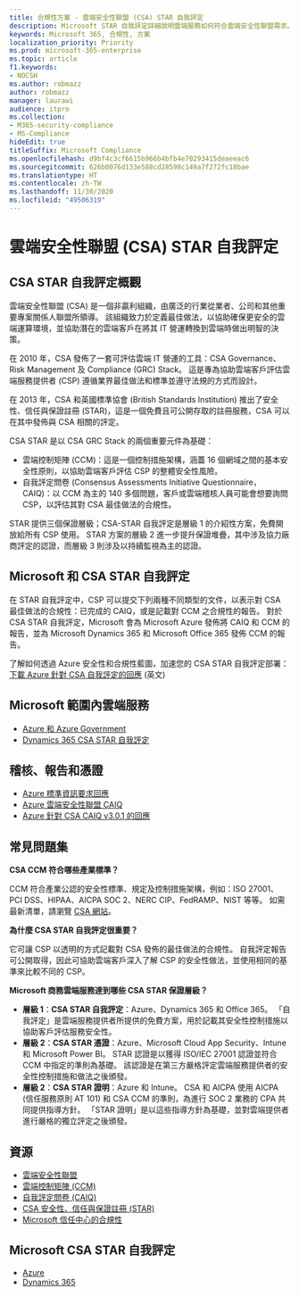```yaml
---
title: 合規性方案 - 雲端安全性聯盟 (CSA) STAR 自我評定
description: Microsoft STAR 自我評定詳細說明雲端服務如何符合雲端安全性聯盟需求。
keywords: Microsoft 365, 合規性, 方案
localization_priority: Priority
ms.prod: microsoft-365-enterprise
ms.topic: article
f1.keywords:
- NOCSH
ms.author: robmazz
author: robmazz
manager: laurawi
audience: itpro
ms.collection:
- M365-security-compliance
- MS-Compliance
hideEdit: true
titleSuffix: Microsoft Compliance
ms.openlocfilehash: d9bf4c3cf6615b966b4bfb4e70293415deaeeac6
ms.sourcegitcommit: 626b0076d133e588cd28598c149a7f272fc18bae
ms.translationtype: HT
ms.contentlocale: zh-TW
ms.lasthandoff: 11/30/2020
ms.locfileid: "49506319"
---
```

# <a name="cloud-security-alliance-csa-star-self-assessment"></a>雲端安全性聯盟 (CSA) STAR 自我評定

## <a name="csa-star-self-assessment-overview"></a>CSA STAR 自我評定概觀

雲端安全性聯盟 (CSA) 是一個非贏利組織，由廣泛的行業從業者、公司和其他重要專案關係人聯盟所領導。 該組織致力於定義最佳做法，以協助確保更安全的雲端運算環境，並協助潛在的雲端客戶在將其 IT 營運轉換到雲端時做出明智的決策。  
  
在 2010 年，CSA 發佈了一套可評估雲端 IT 營運的工具：CSA Governance、Risk Management 及 Compliance (GRC) Stack。 這是專為協助雲端客戶評估雲端服務提供者 (CSP) 遵循業界最佳做法和標準並遵守法規的方式而設計。  
  
在 2013 年，CSA 和英國標準協會 (British Standards Institution) 推出了安全性、信任與保證註冊 (STAR)，這是一個免費且可公開存取的註冊服務，CSA 可以在其中發佈與 CSA 相關的評定。  
  
CSA STAR 是以 CSA GRC Stack 的兩個重要元件為基礎：

- 雲端控制矩陣 (CCM)：這是一個控制措施架構，涵蓋 16 個網域之間的基本安全性原則，以協助雲端客戶評估 CSP 的整體安全性風險。
- 自我評定問卷 (Consensus Assessments Initiative Questionnaire，CAIQ)：以 CCM 為主的 140 多個問題，客戶或雲端稽核人員可能會想要詢問 CSP，以評估其對 CSA 最佳做法的合規性。

STAR 提供三個保證層級；CSA-STAR 自我評定是層級 1 的介紹性方案，免費開放給所有 CSP 使用。 STAR 方案的層級 2 進一步提升保證堆疊，其中涉及協力廠商評定的認證，而層級 3 則涉及以持續監視為主的認證。

## <a name="microsoft-and-csa-star-self-assessment"></a>Microsoft 和 CSA STAR 自我評定

在 STAR 自我評定中，CSP 可以提交下列兩種不同類型的文件，以表示對 CSA 最佳做法的合規性：已完成的 CAIQ，或是記載對 CCM 之合規性的報告。 對於 CSA STAR 自我評定，Microsoft 會為 Microsoft Azure 發佈將 CAIQ 和 CCM 的報告，並為 Microsoft Dynamics 365 和 Microsoft Office 365 發佈 CCM 的報告。  

了解如何透過 Azure 安全性和合規性藍圖，加速您的 CSA STAR 自我評定部署：[下載 Azure 針對 CSA 自我評定的回應](https://gallery.technet.microsoft.com/Azure-Responses-to-CSA-46034a11) \(英文\)

## <a name="microsoft-in-scope-cloud-services"></a>Microsoft 範圍內雲端服務

- [Azure 和 Azure Government](https://gallery.technet.microsoft.com/Overview-of-Azure-c1be3942)
- [Dynamics 365 CSA STAR 自我評定](https://cloudsecurityalliance.org/star/registry/microsoft/)

## <a name="audits-reports-and-certificates"></a>稽核、報告和憑證

- [Azure 標準資訊要求回應](https://servicetrust.microsoft.com/ViewPage/TrustDocuments?command=Download&downloadType=Document&downloadId=f7ca8423-1bc5-4be0-bff8-b6056f87c134&docTab=6d000410-c9e9-11e7-9a91-892aae8839ad_FAQ%20and%20White%20Papers)
- [Azure 雲端安全性聯盟 CAIQ](https://servicetrust.microsoft.com/ViewPage/TrustDocumentsV3?command=Download&downloadType=Document&downloadId=a966a424-ecfd-4de2-9739-b08aee2d3ca0&tab=7f51cb60-3d6c-11e9-b2af-7bb9f5d2d913&docTab=7f51cb60-3d6c-11e9-b2af-7bb9f5d2d913_Compliance_Guides)
- [Azure 針對 CSA CAIQ v3.0.1 的回應](https://gallery.technet.microsoft.com/Azure-Responses-to-CSA-46034a11)

## <a name="frequently-asked-questions"></a>常見問題集

**CSA CCM 符合哪些產業標準？**

CCM 符合產業公認的安全性標準、規定及控制措施架構，例如：ISO 27001、PCI DSS、HIPAA、AICPA SOC 2、NERC CIP、FedRAMP、NIST 等等。 如需最新清單，請瀏覽 [CSA 網站](https://cloudsecurityalliance.org/)。

**為什麼 CSA STAR 自我評定很重要？**

它可讓 CSP 以透明的方式記載對 CSA 發佈的最佳做法的合規性。 自我評定報告可公開取得，因此可協助雲端客戶深入了解 CSP 的安全性做法，並使用相同的基準來比較不同的 CSP。

**Microsoft 商務雲端服務達到哪些 CSA STAR 保證層級？**

- **層級 1**：**CSA STAR 自我評定**：Azure、Dynamics 365 和 Office 365。 「自我評定」是雲端服務提供者所提供的免費方案，用於記載其安全性控制措施以協助客戶評估服務安全性。
- **層級 2**：**CSA STAR 憑證**：Azure、Microsoft Cloud App Security、Intune 和 Microsoft Power BI。 STAR 認證是以獲得 ISO/IEC 27001 認證並符合 CCM 中指定的準則為基礎。 該認證是在第三方嚴格評定雲端服務提供者的安全性控制措施和做法之後頒發。
- **層級 2**：**CSA STAR 證明**：Azure 和 Intune。 CSA 和 AICPA 使用 AICPA (信任服務原則 AT 101) 和 CSA CCM 的準則，為進行 SOC 2 業務的 CPA 共同提供指導方針。 「STAR 證明」是以這些指導方針為基礎，並對雲端提供者進行嚴格的獨立評定之後頒發。

## <a name="resources"></a>資源

- [雲端安全性聯盟](https://cloudsecurityalliance.org/)
- [雲端控制矩陣 (CCM)](https://cloudsecurityalliance.org/group/cloud-controls-matrix/)
- [自我評定問卷 (CAIQ)](https://cloudsecurityalliance.org/group/consensus-assessments/)
- [CSA 安全性、信任與保證註冊 (STAR)](https://cloudsecurityalliance.org/star/)
- [Microsoft 信任中心的合規性](https://www.microsoft.com/trust-center/compliance/compliance-overview)

## <a name="microsoft-csa-star-self-assessments"></a>Microsoft CSA STAR 自我評定

- [Azure](https://aka.ms/Azure_STAR)
- [Dynamics 365](https://aka.ms/DynamicsCRM_Online_STAR)
